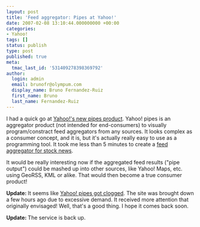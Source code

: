 ```yaml
---
layout: post
title: 'Feed aggregator: Pipes at Yahoo!'
date: 2007-02-08 13:10:44.000000000 +00:00
categories:
- Yahoo!
tags: []
status: publish
type: post
published: true
meta:
  tmac_last_id: '531409278398369792'
author:
  login: admin
  email: brunofr@olympum.com
  display_name: Bruno Fernandez-Ruiz
  first_name: Bruno
  last_name: Fernandez-Ruiz
---
```


I had a quick go at <a href="http://pipes.yahoo.com">Yahoo!'s new pipes product</a>. Yahoo! pipes is an aggregator product (not intended for end-consumers) to visually program/constract feed aggregators from any sources. It looks complex as a consumer concept, and it is, but it's actually really easy to use as a programming tool. It took me less than 5 minutes to create a <a href="http://pipes.yahoo.com/pipes/tntDHnO32xG98CgCr_ymrA/">feed aggregator for stock news</a>.

<p>It would be really interesting now if the aggregated feed results ("pipe output") could be mashed up into other sources, like Yahoo! Maps, etc. using GeoRSS, KML or alike. That would then become a true consumer product!</p>
<p><strong>Update: </strong>It seems like <a href="http://www.computerworld.com/action/article.do?command=viewArticleBasic&amp;articleId=9010938&amp;source=rss_news10">Yahoo! pipes got clogged</a>. The site was brought down a few hours ago due to excessive demand. It received more attention that originally envisaged! Well, that's a good thing. I hope it comes back soon.</p>
<p><strong>Update: </strong>The service is back up.</p>
